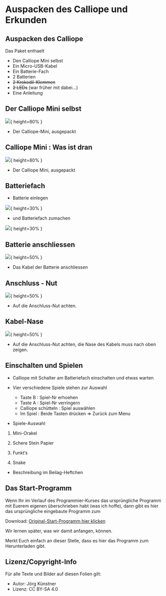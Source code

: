 # Auspacken des Calliope und Erkunden

## Auspacken des Calliope

Das Paket enthaelt

* Den Calliope Mini selbst
* Ein Micro-USB-Kabel
* Ein Batterie-Fach
* 2 Batterien
* ~~2 Krokodil-Klemmen~~
* ~~2 LEDs~~ (war früher mit dabei...)
* Eine Anleitung


## Der Calliope Mini selbst

![](pics/Calliope_Ausgepackt.png){ height=80% }

* Der Calliope-Mini, ausgepackt


## Calliope Mini : Was ist dran

![](pics/Calliope_Ausgepackt_MitBeschriftung.png){ height=80% }

* Der Calliope Mini, ausgepackt


## Batteriefach 

* Batterie einlegen 

![](pics/BatterieFach.png){ height=30% }

* und Batteriefach zumachen


![](pics/BatterieFachSchalter.png){ height=30% }


## Batterie anschliessen

![](pics/KabelAnschliessen.png){ height=50% }

* Das Kabel der Batterie anschliessen

## Anschluss - Nut


![](pics/AnschlussNut.png){ height=50% }

* Auf die Anschluss-Nut achten.


## Kabel-Nase 


![](pics/AnschlussNutMitKabelNase.png){ height=50% }

* Auf die Anschluss-Nut achten, die Nase des Kabels muss nach oben zeigen.

## Einschalten und Spielen

* Calliope mit Schalter am Batteriefach einschalten und etwas warten
* Vier verschiedene Spiele stehen zur Auswahl

    * Taste B : Spiel-Nr erhoehen
    * Taste A : Spiel-Nr verringern 
    * Calliope schütteln : Spiel auswählen
    * Im Spiel : Beide Tasten drücken => Zurück zum Menu

* Spiele-Auswahl

1. Mini-Orakel

2. Schere Stein Papier
3. Funkt‘s
4. Snake

* Beschreibung im Beilag-Heftchen

## Das Start-Programm 

Wenn Ihr im Verlauf des Programmier-Kurses das ursprüngliche Programm mit Euerem eigenen überschrieben habt (was ich hoffe), dann gibt es hier das ursprüngliche eingebaute Programm zum 

Download: [Original-Start-Programm hier klicken](code/calliope-demo-combined.hex)

Wir lernen später, was wir damit anfangen, können.

Merkt Euch einfach an dieser Stelle, dass es hier das Programm zum Herunterladen gibt.

## Lizenz/Copyright-Info
Für alle Texte und Bilder auf diesen Folien gilt:

* Autor: Jörg Künstner
* Lizenz: CC BY-SA 4.0

